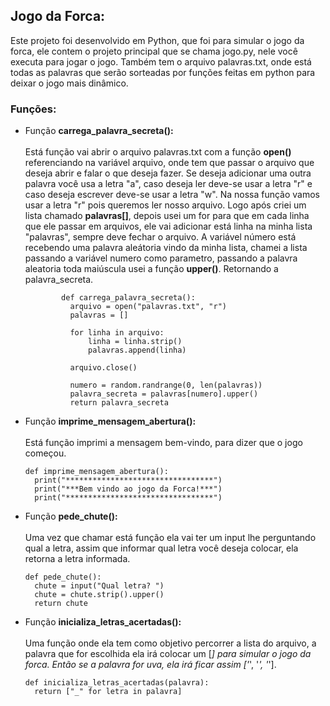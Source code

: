 ## Jogo da Forca:
  Este projeto foi desenvolvido em Python, que foi para simular o jogo da forca, ele contem o projeto principal que se chama jogo.py, nele você executa para jogar 
  o jogo. Também tem o arquivo palavras.txt, onde está todas as palavras que serão sorteadas por funções feitas em python para deixar o jogo mais dinâmico.
  
### Funções:

- Função **carrega_palavra_secreta():**<br><br>
  Está função vai abrir o arquivo palavras.txt com a função **open()** referenciando na variável arquivo, onde tem que passar o arquivo que deseja abrir e falar o
  que deseja fazer. Se deseja adicionar uma outra palavra você usa a letra "a", caso deseja ler deve-se usar a letra "r" e caso deseja escrever deve-se usar 
  a letra "w". Na nossa função vamos usar a letra "r" pois queremos ler nosso arquivo. Logo após criei um lista chamado **palavras[]**, depois usei um for para 
  que em cada linha que ele passar em arquivos, ele vai adicionar está linha na minha lista "palavras", sempre deve fechar o arquivo. A variável número está 
  recebendo uma palavra aleátoria vindo da minha lista, chamei a lista passando a variável numero como parametro, passando a palavra aleatoria toda maiúscula usei
  a função **upper()**. Retornando a palavra_secreta.
  
              def carrega_palavra_secreta():
                arquivo = open("palavras.txt", "r")
                palavras = []

                for linha in arquivo:
                    linha = linha.strip()
                    palavras.append(linha)

                arquivo.close()

                numero = random.randrange(0, len(palavras))
                palavra_secreta = palavras[numero].upper()
                return palavra_secreta
- Função **imprime_mensagem_abertura():**<br><br>
  Está função imprimi a mensagem bem-vindo, para dizer que o jogo começou.
  
      def imprime_mensagem_abertura():
        print("*********************************")
        print("***Bem vindo ao jogo da Forca!***")
        print("*********************************")
        
- Função **pede_chute():**<br><br>
  Uma vez que chamar está função ela vai ter um input lhe perguntando qual a letra, assim que informar qual letra você deseja colocar, ela retorna a letra informada.
  
      def pede_chute():
        chute = input("Qual letra? ")
        chute = chute.strip().upper()
        return chute
        
- Função **inicializa_letras_acertadas():**<br><br>
  Uma função onde ela tem como objetivo percorrer a lista do arquivo, a palavra que for escolhida ela irá colocar um [_] para simular o jogo da forca. Então se a palavra for uva, ela irá ficar assim ['_', '_', '_'].
  
      def inicializa_letras_acertadas(palavra):
        return ["_" for letra in palavra]
